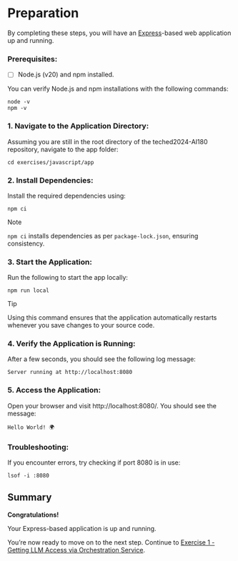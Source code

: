 # Preparation

By completing these steps, you will have an [Express](https://www.npmjs.com/package/express)-based web application up and running.

### Prerequisites:
- [ ] Node.js (v20) and npm installed.

You can verify Node.js and npm installations with the following commands:

```shell
node -v
npm -v
```

### 1. Navigate to the Application Directory:

Assuming you are still in the root directory of the teched2024-AI180 repository, navigate to the app folder:
```shell
cd exercises/javascript/app
```

### 2. Install Dependencies:

Install the required dependencies using:
```shell
npm ci
```
> [!NOTE]
> `npm ci` installs dependencies as per `package-lock.json`, ensuring consistency.

### 3. Start the Application:
Run the following to start the app locally:
```shell
npm run local
```
> [!TIP]
> Using this command ensures that the application automatically restarts whenever you save changes to your source code.

### 4. Verify the Application is Running:
After a few seconds, you should see the following log message:
```
Server running at http://localhost:8080
```

### 5. Access the Application:
Open your browser and visit http://localhost:8080/. You should see the message:
```
Hello World! 🌍
```

### Troubleshooting:
If you encounter errors, try checking if port 8080 is in use:
```shell
lsof -i :8080
```

## Summary 
**Congratulations!**

Your Express-based application is up and running.

You’re now ready to move on to the next step. 
Continue to [Exercise 1 - Getting LLM Access via Orchestration Service](../ex1/README.md).
